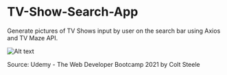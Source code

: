 # TV-Show-Search-App

Generate pictures of TV Shows input by user on the search bar using Axios and TV Maze API.

![Alt text](/TV%20Show.jpg "TV Show Search App")

Source: Udemy - The Web Developer Bootcamp 2021 by Colt Steele
